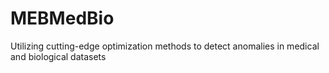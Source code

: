 # MEBMedBio
Utilizing cutting-edge optimization methods to detect anomalies in medical and biological datasets
